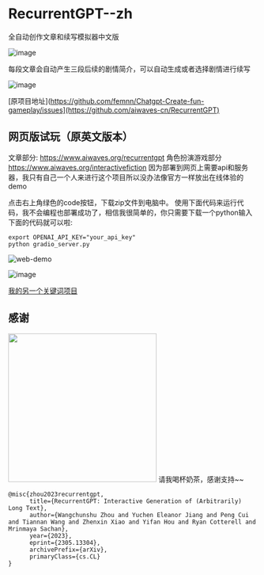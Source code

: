 # RecurrentGPT--zh

全自动创作文章和续写模拟器中文版

![image](http://m.qpic.cn/psc?/V51wssDj1XILak3qADmN1DgE0Y14y9tl/ruAMsa53pVQWN7FLK88i5nbPInUxEr0rh01hWHh96oUK8WFXbbXP.O5To6*VvRaUgOIqDNdgfGyipef3xzrKZr*OcWS*xs5zAYrZy12AQvA!/b&bo=GwaiAwAAAAADJ74!&rf=viewer_4)

每段文章会自动产生三段后续的剧情简介，可以自动生成或者选择剧情进行续写

![image](http://m.qpic.cn/psc?/V51wssDj1XILak3qADmN1DgE0Y14y9tl/ruAMsa53pVQWN7FLK88i5rCbaR8KFuYoMVBK9xri*Wz0i8XKITUXxU7AZgXfdUzhjazIPOKA2wr89v*YIAGjf4x1z9p5RWiCEChVmyCppEM!/b&bo=1APgAQAAAAADFwQ!&rf=viewer_4)

[原项目地址](https://github.com/femnn/Chatgpt-Create-fun-gameplay/issues](https://github.com/aiwaves-cn/RecurrentGPT)

## 网页版试玩（原英文版本）
文章部分:
https://www.aiwaves.org/recurrentgpt  角色扮演游戏部分 https://www.aiwaves.org/interactivefiction
因为部署到网页上需要api和服务器，我只有自己一个人来进行这个项目所以没办法像官方一样放出在线体验的demo

点击右上角绿色的code按钮，下载zip文件到电脑中。
使用下面代码来运行代码，我不会编程也部署成功了，相信我很简单的，你只需要下载一个python输入下面的代码就可以啦:
```
export OPENAI_API_KEY="your_api_key"
python gradio_server.py
```

![web-demo](http://m.qpic.cn/psc?/V51wssDj1XILak3qADmN1DgE0Y14y9tl/ruAMsa53pVQWN7FLK88i5p4yBtqrjuizwXOLzLYmQU.fDhUQNaIjjVYNz898um0hrnPla6vXDoRG.OqG4eQ2zG*nZfDq*4z9O2MRo43U9Gs!/b&bo=.wLgAQAAAAADBzo!&rf=viewer_4)

![image](http://m.qpic.cn/psc?/V51wssDj1XILak3qADmN1DgE0Y14y9tl/ruAMsa53pVQWN7FLK88i5o5f.KOtjWu4UYfVwT8lkg98Xe597oB3UwqKdjTZaCvRbwbE0ZS.Q84Hlq0ZG8RYtfQYffLPLChVLXyDkF7TUEk!/b&bo=sgMSAwAAAAABB4A!&rf=viewer_4)

[我的另一个关键词项目](https://github.com/femnn/Chatgpt-Create-fun-gameplay)

## 感谢

<img src="https://raw.githubusercontent.com/femnn/ai-hualiaoshi/main/your_photo_url.jpg" width="300"/> 
 请我喝杯奶茶，感谢支持~~

```angular2
@misc{zhou2023recurrentgpt,
      title={RecurrentGPT: Interactive Generation of (Arbitrarily) Long Text}, 
      author={Wangchunshu Zhou and Yuchen Eleanor Jiang and Peng Cui and Tiannan Wang and Zhenxin Xiao and Yifan Hou and Ryan Cotterell and Mrinmaya Sachan},
      year={2023},
      eprint={2305.13304},
      archivePrefix={arXiv},
      primaryClass={cs.CL}
}
```

